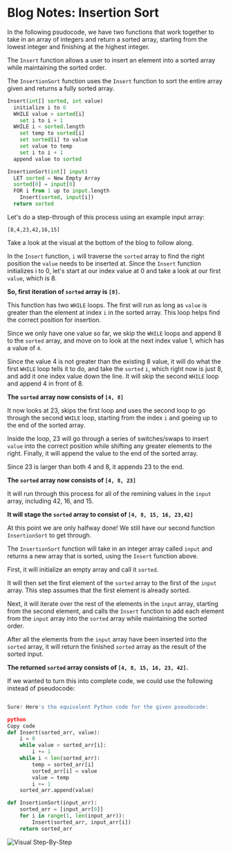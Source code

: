 # Blog Notes: Insertion Sort

In the following psudocode, we have two functions that work together to take in an array of integers and return a sorted array, starting from the lowest integer and finishing at the highest integer.

The `Insert` function allows a user to insert an element into a sorted array while maintaining the sorted order.

The `InsertionSort` function uses the `Insert` function to sort the entire array given and returns a fully sorted array.

```python
Insert(int[] sorted, int value)
  initialize i to 0
  WHILE value > sorted[i]
    set i to i + 1
  WHILE i < sorted.length
    set temp to sorted[i]
    set sorted[i] to value
    set value to temp
    set i to i + 1
  append value to sorted

InsertionSort(int[] input)
  LET sorted = New Empty Array
  sorted[0] = input[0]
  FOR i from 1 up to input.length
    Insert(sorted, input[i])
  return sorted
  ```

Let's do a step-through of this process using an example input array:

`[8,4,23,42,16,15]`

Take a look at the visual at the bottom of the blog to follow along.

In the `Insert` function, `i` will traverse the `sorted` array to find the right position the `value` needs to be inserted at. Since the `Insert` function initializes i to 0, let's start at our index value at 0 and take a look at our first `value`, which is 8.

**So, first iteration of `sorted` array is `[8]`.**

This function has two `WHILE` loops. The first will run as long as `value` is greater than the element at index `i` in the sorted array. This loop helps find the correct position for insertion.

Since we only have one value so far, we skip the `WHILE` loops and append 8 to the `sorted` array, and move on to look at the next index value 1, which has a value of `4`.

Since the value 4 is not greater than the existing 8 value, it will do what the first `WHILE` loop tells it to do, and take the `sorted` `i`, which right now is just 8, and add it one index value down the line. It will skip the second `WHILE` loop and append 4 in front of 8.

**The `sorted` array now consists of `[4, 8]`**

It now looks at 23, skips the first loop and uses the second loop to go through the second `WHILE` loop, starting from the index `i` and goeing up to the end of the sorted array.

Inside the loop, 23 will go through a series of switches/swaps to insert `value` into the correct position while shifting any greater elements to the right. Finally, it will append the value to the end of the sorted array.

Since 23 is larger than both 4 and 8, it appends 23 to the end.

**The `sorted` array now consists of `[4, 8, 23]`**

It will run through this process for all of the remining values in the `input` array, including 42, 16, and 15.

**It will stage the `sorted` array to consist of `[4, 8, 15, 16, 23,42]`**


At this point we are only halfway done! We still have our second function
`InsertionSort` to get through.

The `InsertionSort` function will take in an integer array called `input` and returns a new array that is sorted, using the `Insert` function above.

First, it will initialize an empty array and call it `sorted`.

It will then set the first element of the `sorted` array to the first of the `input` array. This step assumes that the first element is already sorted.

Next, it will iterate over the rest of the elements in the `input` array, starting from the second element, and calls the `Insert` function to add each element from the `input` array into the `sorted` array while maintaining the sorted order.

After all the elements from the `input` array have been inserted into the `sorted` array, it will return the finished `sorted` array as the result of the sorted input.

**The returned `sorted` array consists of `[4, 8, 15, 16, 23, 42]`.**


If we wanted to turn this into complete code, we could use the following instead of pseudocode:

```python

Sure! Here's the equivalent Python code for the given pseudocode:

python
Copy code
def Insert(sorted_arr, value):
    i = 0
    while value > sorted_arr[i]:
        i += 1
    while i < len(sorted_arr):
        temp = sorted_arr[i]
        sorted_arr[i] = value
        value = temp
        i += 1
    sorted_arr.append(value)

def InsertionSort(input_arr):
    sorted_arr = [input_arr[0]]
    for i in range(1, len(input_arr)):
        Insert(sorted_arr, input_arr[i])
    return sorted_arr
```

![Visual Step-By-Step](cc26-viaual.png)
